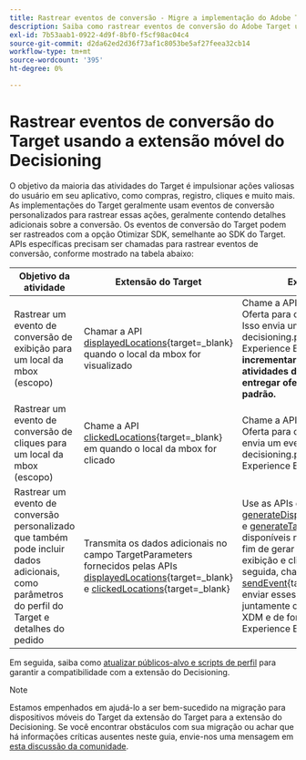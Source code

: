 ```yaml
---
title: Rastrear eventos de conversão - Migre a implementação do Adobe Target no aplicativo móvel para o Adobe Journey Optimizer - Extensão de decisão
description: Saiba como rastrear eventos de conversão do Adobe Target usando a extensão móvel do Adobe Journey Optimizer - Decisioning
exl-id: 7b53aab1-0922-4d9f-8bf0-f5cf98ac04c4
source-git-commit: d2da62ed2d36f73af1c8053be5af27feea32cb14
workflow-type: tm+mt
source-wordcount: '395'
ht-degree: 0%

---
```


# Rastrear eventos de conversão do Target usando a extensão móvel do Decisioning

O objetivo da maioria das atividades do Target é impulsionar ações valiosas do usuário em seu aplicativo, como compras, registro, cliques e muito mais. As implementações do Target geralmente usam eventos de conversão personalizados para rastrear essas ações, geralmente contendo detalhes adicionais sobre a conversão. Os eventos de conversão do Target podem ser rastreados com a opção Otimizar SDK, semelhante ao SDK do Target. APIs específicas precisam ser chamadas para rastrear eventos de conversão, conforme mostrado na tabela abaixo:

| Objetivo da atividade | Extensão do Target | Extensão do Decisioning |
|---|---|---|
| Rastrear um evento de conversão de exibição para um local da mbox (escopo) | Chamar a API [displayedLocations](https://developer.adobe.com/client-sdks/solution/adobe-target/api-reference/#displayedlocations){target=_blank} quando o local da mbox for visualizado | Chame a API [exibido](https://developer.adobe.com/client-sdks/edge/adobe-journey-optimizer-decisioning/#proposition-tracking-using-direct-offer-class-methods){target=_blank} quando a Oferta para o local da mbox for visualizada. Isso envia um evento com o tipo de evento decisioning.propositionDisplay para a rede da Experience Edge. **Isso é essencial para incrementar os visitantes em suas atividades do Target e deve ser feito ao entregar ofertas do Target regulares e padrão.** |
| Rastrear um evento de conversão de cliques para um local da mbox (escopo) | Chame a API [clickedLocations](https://developer.adobe.com/client-sdks/solution/adobe-target/api-reference/#displayedlocations){target=_blank} em quando o local da mbox for clicado | Chame a API [tapped](https://developer.adobe.com/client-sdks/edge/adobe-journey-optimizer-decisioning/#proposition-tracking-using-direct-offer-class-methods){target=_blank} quando a Oferta para o local da mbox for clicada. Isso envia um evento com tipo de evento decisioning.propositionInteract para a rede da Experience Edge. |
| Rastrear um evento de conversão personalizado que também pode incluir dados adicionais, como parâmetros do perfil do Target e detalhes do pedido | Transmita os dados adicionais no campo TargetParameters fornecidos pelas APIs [displayedLocations](https://developer.adobe.com/client-sdks/solution/adobe-target/api-reference/#displayedlocations){target=_blank} e [clickedLocations](https://developer.adobe.com/client-sdks/solution/adobe-target/api-reference/#displayedlocations){target=_blank} | Use as APIs dos métodos públicos [generateDisplayInteractionXdm](https://developer.adobe.com/client-sdks/edge/adobe-journey-optimizer-decisioning/#proposition-tracking-using-edge-extension-api){target=_blank} e [generateTapInteractionXdm](https://developer.adobe.com/client-sdks/edge/adobe-journey-optimizer-decisioning/#proposition-tracking-using-edge-extension-api){target=_blank} disponíveis na Oferta para o local da mbox a fim de gerar os dados formatados XDM para exibição e clique, respectivamente. Em seguida, chame a API [sendEvent](https://developer.adobe.com/client-sdks/edge/edge-network/api-reference/#sendevent){target=_blank} do Edge SDK para enviar esses dados de rastreamento XDM juntamente com quaisquer dados adicionais XDM e de forma livre para a rede da Experience Edge. |


Em seguida, saiba como [atualizar públicos-alvo e scripts de perfil](update-audiences.md) para garantir a compatibilidade com a extensão do Decisioning.

>[!NOTE]
>
>Estamos empenhados em ajudá-lo a ser bem-sucedido na migração para dispositivos móveis do Target da extensão do Target para a extensão do Decisioning. Se você encontrar obstáculos com sua migração ou achar que há informações críticas ausentes neste guia, envie-nos uma mensagem em [esta discussão da comunidade](https://experienceleaguecommunities.adobe.com/t5/adobe-experience-platform-data/tutorial-discussion-migrate-target-from-at-js-to-web-sdk/m-p/575587#M463).
